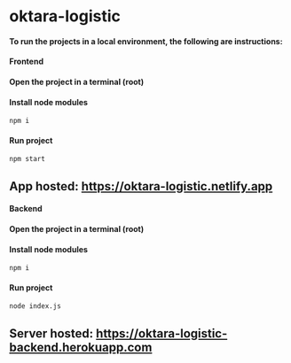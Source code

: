 # oktara-logistic

#### To run the projects in a local environment, the following are instructions:
 
#### Frontend 
#### Open the project in a terminal (root)
#### Install node modules
`npm i`
#### Run project
`npm start`

## App hosted: https://oktara-logistic.netlify.app

#### Backend 
#### Open the project in a terminal (root)
#### Install node modules
`npm i`
#### Run project
`node index.js`

## Server hosted: https://oktara-logistic-backend.herokuapp.com